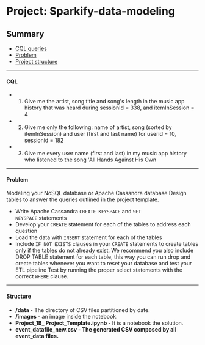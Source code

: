 # Project: Sparkify-data-modeling 

## Summary
* [CQL queries](#CQL)
* [Problem](#Problem)
* [Project structure](#Structure)

--------------------------------------------

#### CQL

* 1. Give me the artist, song title and song's length in the music app history that was heard during sessionId = 338, and itemInSession = 4
* 2. Give me only the following: name of artist, song (sorted by itemInSession) and user (first and last name) for userid = 10, sessionid = 182
* 3. Give me every user name (first and last) in my music app history who listened to the song 'All Hands Against His Own

--------------------------------------------

#### Problem

Modeling your NoSQL database or Apache Cassandra database Design tables to answer the queries outlined in the project template.
* Write Apache Cassandra <code>CREATE KEYSPACE</code> and <code>SET KEYSPACE</code> statements
* Develop your <code>CREATE</code> statement for each of the tables to address each question
* Load the data with <code>INSERT</code> statement for each of the tables
* Include <code>IF NOT EXISTS</code> clauses in your <code>CREATE</code> statements to create tables only if the tables do not already exist.
We recommend you also include DROP TABLE statement for each table, this way you can run drop and create tables whenever you want to reset your database and test your ETL pipeline
Test by running the proper select statements with the correct <code>WHERE</code> clause.

--------------------------------------------

#### Structure

* <b> /data </b> - The directory of CSV files partitioned by date.
* <b> /images </b> - an image inside the notebook.
* <b> Project_1B_ Project_Template.ipynb </b> - It is a notebook the solution.
* <b> event_datafile_new.csv - The generated CSV composed by all event_data files.

